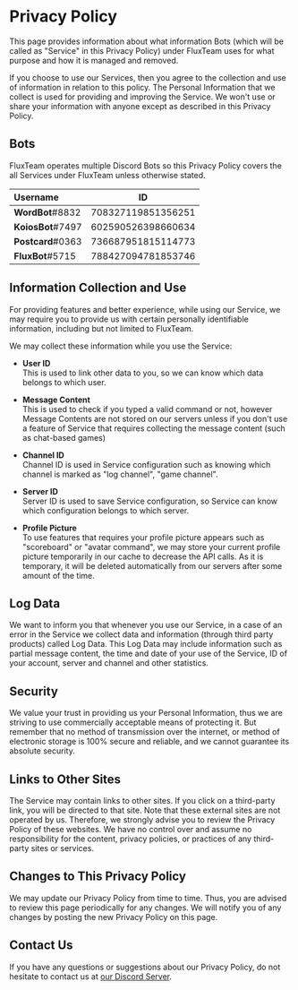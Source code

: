 # Privacy Policy

This page provides information about what information Bots (which will be called as "Service" in this Privacy Policy) under FluxTeam uses for what purpose and how it is managed and removed. 

If you choose to use our Services, then you agree to the collection and use of information in relation to this policy. The Personal Information that we collect is used for providing and improving the Service. We won't use or share your information with anyone except as described in this Privacy Policy.

## Bots

FluxTeam operates multiple Discord Bots so this Privacy Policy covers the all Services under FluxTeam unless otherwise stated.

|   Username        |          ID        |
|:------------------|:------------------:|
| **WordBot**#8832  | 708327119851356251 |
| **KoiosBot**#7497 | 602590526398660634 |
| **Postcard**#0363 | 736687951815114773 |
| **FluxBot**#5715  | 788427094781853746 |

## Information Collection and Use

For providing features and better experience, while using our Service, we may require you to provide us with certain personally identifiable information, including but not limited to FluxTeam.

We may collect these information while you use the Service:

* **User ID**<br>
  This is used to link other data to you, so we can know which data belongs to which user.

* **Message Content**<br>
  This is used to check if you typed a valid command or not, however Message Contents are not stored on our servers unless if you don't use a feature of Service that requires collecting the message content (such as chat-based games)

* **Channel ID**<br>
  Channel ID is used in Service configuration such as knowing which channel is marked as "log channel", "game channel".

* **Server ID**<br>
  Server ID is used to save Service configuration, so Service can know which configuration belongs to which server.

* **Profile Picture**<br>
  To use features that requires your profile picture appears such as "scoreboard" or "avatar command", we may store your current profile picture temporarily in our cache to decrease the API calls. As it is temporary, it will be deleted automatically from our servers after some amount of the time.

## Log Data

We want to inform you that whenever you use our Service, in a case of an error in the Service we collect data and information (through third party products) called Log Data. This Log Data may include information such as partial message content, the time and date of your use of the Service, ID of your account, server and channel and other statistics.

## Security

We value your trust in providing us your Personal Information, thus we are striving to use commercially acceptable means of protecting it. But remember that no method of transmission over the internet, or method of electronic storage is 100% secure and reliable, and we cannot guarantee its absolute security.

## Links to Other Sites

The Service may contain links to other sites. If you click on a third-party link, you will be directed to that site. Note that these external sites are not operated by us. Therefore, we strongly advise you to review the Privacy Policy of these websites. We have no control over and assume no responsibility for the content, privacy policies, or practices of any third-party sites or services.

## Changes to This Privacy Policy

We may update our Privacy Policy from time to time. Thus, you are advised to review this page periodically for any changes. We will notify you of any changes by posting the new Privacy Policy on this page.

## Contact Us

If you have any questions or suggestions about our Privacy Policy, do not hesitate to contact us at [our Discord Server](https://discord.gg/qVqsYPnRXt).


